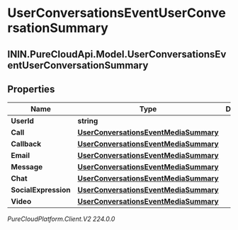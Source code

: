 # UserConversationsEventUserConversationSummary

## ININ.PureCloudApi.Model.UserConversationsEventUserConversationSummary

## Properties

|Name | Type | Description | Notes|
|------------ | ------------- | ------------- | -------------|
| **UserId** | **string** |  | [optional] |
| **Call** | [**UserConversationsEventMediaSummary**](UserConversationsEventMediaSummary) |  | [optional] |
| **Callback** | [**UserConversationsEventMediaSummary**](UserConversationsEventMediaSummary) |  | [optional] |
| **Email** | [**UserConversationsEventMediaSummary**](UserConversationsEventMediaSummary) |  | [optional] |
| **Message** | [**UserConversationsEventMediaSummary**](UserConversationsEventMediaSummary) |  | [optional] |
| **Chat** | [**UserConversationsEventMediaSummary**](UserConversationsEventMediaSummary) |  | [optional] |
| **SocialExpression** | [**UserConversationsEventMediaSummary**](UserConversationsEventMediaSummary) |  | [optional] |
| **Video** | [**UserConversationsEventMediaSummary**](UserConversationsEventMediaSummary) |  | [optional] |



_PureCloudPlatform.Client.V2 224.0.0_
